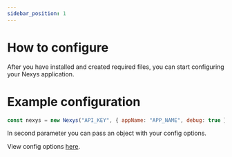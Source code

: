 ```yaml
---
sidebar_position: 1
---
```


# How to configure

After you have installed and created required files, you can start configuring your Nexys application.

# Example configuration

```javascript
const nexys = new Nexys("API_KEY", { appName: "APP_NAME", debug: true });
```

In second parameter you can pass an object with your config options.

View config options [here](/docs/configuration/config-options).